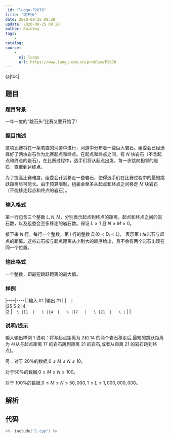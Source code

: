 ```yaml
---
_id: "luogu-P2678"
title: "跳石头"
date: 2020-08-25 09:28
update: 2020-08-25 09:28
author: Rainboy
tags:
    - 
catalog: 
source: 
    - 
      oj: luogu
      url: https://www.luogu.com.cn/problem/P2678
---
```


@[toc]

## 题目

### 题目背景 
一年一度的“跳石头”比赛又要开始了!




### 题目描述

这项比赛将在一条笔直的河道中进行，河道中分布着一些巨大岩石。组委会已经选择好了两块岩石作为比赛起点和终点。在起点和终点之间，有 $N$ 块岩石（不含起点和终点的岩石）。在比赛过程中，选手们将从起点出发，每一步跳向相邻的岩石，直至到达终点。

为了提高比赛难度，组委会计划移走一些岩石，使得选手们在比赛过程中的最短跳跃距离尽可能长。由于预算限制，组委会至多从起点和终点之间移走 $M$ 块岩石（不能移走起点和终点的岩石）。



### 输入格式
第一行包含三个整数 $L,N,M$，分别表示起点到终点的距离，起点和终点之间的岩石数，以及组委会至多移走的岩石数。保证 $L \geq 1$ 且 $N \geq M \geq 0$。

接下来 $N$ 行，每行一个整数，第 $i$ 行的整数 $D_i( 0 < D_i < L)$， 表示第 $i$ 块岩石与起点的距离。这些岩石按与起点距离从小到大的顺序给出，且不会有两个岩石出现在同一个位置。



### 输出格式

一个整数，即最短跳跃距离的最大值。



### 样例

|----|----|
|输入 #1  |输出 #1  |
|```  |```  \
|25 5 2   |4  \
|2  |```  \
|11  |   \
|14  |   \
|17   |   \
|21  |   \
|```  |   |



### 说明/提示
输入输出样例 1 说明：将与起点距离为 $2$和 $14$ 的两个岩石移走后,最短的跳跃距离为 $4$(从与起点距离 $17$ 的岩石跳到距离 $21$ 的岩石,或者从距离 $21$ 的岩石跳到终点)。

另：对于 $20\%$的数据,$0 ≤ M ≤ N ≤ 10$。  

对于$50\%$的数据,$0 ≤ M ≤ N ≤ 100$。

对于 $100\%$的数据,$0 ≤ M ≤ N ≤ 50,000,1 ≤ L ≤ 1,000,000,000$。



## 解析


## 代码

```c
<%- include("1.cpp") %>
```